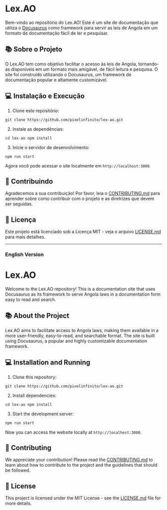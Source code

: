 # Lex.AO

Bem-vindo ao repositório do Lex.AO! Este é um site de documentação que utiliza o [Docusaurus](https://docusaurus.io/) como framework para servir as leis de Angola em um formato de documentação fácil de ler e pesquisar.

## 📚 Sobre o Projeto

O Lex.AO tem como objetivo facilitar o acesso às leis de Angola, tornando-as disponíveis em um formato mais amigável, de fácil leitura e pesquisa. O site foi construído utilizando o Docusaurus, um framework de documentação popular e altamente customizável.

## 💻 Instalação e Execução

1.  Clone este repositório:


`git clone https://github.com/pixelinfinito/lex-ao.git`

2.  Instale as dependências:

`cd lex-ao npm install`

3.  Inicie o servidor de desenvolvimento:

`npm run start`

Agora você pode acessar o site localmente em `http://localhost:3000`.

## 🤝 Contribuindo

Agradecemos a sua contribuição! Por favor, leia o [CONTRIBUTING.md](#) para aprender sobre como contribuir com o projeto e as diretrizes que devem ser seguidas.

## 📜 Licença

Este projeto está licenciado sob a Licença MIT - veja o arquivo [LICENSE.md](#) para mais detalhes.

---
### English Version

# Lex.AO

Welcome to the Lex.AO repository! This is a documentation site that uses Docusaurus as its framework to serve Angola laws in a documentation form easy to read and search.

## 📚 About the Project

Lex.AO aims to facilitate access to Angola laws, making them available in a more user-friendly, easy-to-read, and searchable format. The site is built using Docusaurus, a popular and highly customizable documentation framework.

## 💻 Installation and Running

1.  Clone this repository:

`git clone https://github.com/pixelinfinito/lex-ao.git`

2.  Install dependencies:

`cd lex-ao npm install`

3.  Start the development server:

`npm run start`

Now you can access the website locally at `http://localhost:3000`.

## 🤝 Contributing

We appreciate your contribution! Please read the [CONTRIBUTING.md](#) to learn about how to contribute to the project and the guidelines that should be followed.

## 📜 License

This project is licensed under the MIT License - see the [LICENSE.md](#) file for more details.
